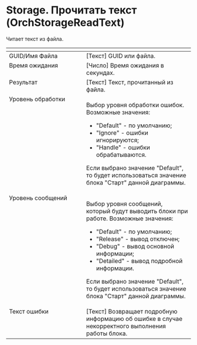 # Storage. Прочитать текст (OrchStorageReadText)

Читает текст из файла.

<table data-header-hidden><thead><tr><th width="201.4166259765625" valign="top"></th><th width="284.9166259765625" valign="top"></th></tr></thead><tbody><tr><td valign="top">GUID/Имя Файла</td><td valign="top">[Текст] GUID или файла.</td></tr><tr><td valign="top">Время ожидания</td><td valign="top">[Число] Время ожидания в секундах.</td></tr><tr><td valign="top">Результат</td><td valign="top">[Текст] Текст, прочитанный из файла.</td></tr><tr><td valign="top">Уровень обработки</td><td valign="top"><p>Выбор уровня обработки ошибок. Возможные значения: </p><ul><li>"Default" - по умолчанию; </li><li>"Ignore" - ошибки игнорируются; </li><li>"Handle" - ошибки обрабатываются. </li></ul><p>Если выбрано значение "Default", то будет использоваться значение блока "Старт" данной диаграммы.</p></td></tr><tr><td valign="top">Уровень сообщений</td><td valign="top"><p>Выбор уровня сообщений, который будут выводить блоки при работе. Возможные значения: </p><ul><li>"Default" - по умолчанию; </li><li>"Release" - вывод отключен; </li><li>"Debug" - вывод основной информации; </li><li>"Detailed" - вывод подробной информации. </li></ul><p>Если выбрано значение "Default", то будет использоваться значение блока "Старт" данной диаграммы.</p></td></tr><tr><td valign="top">Текст ошибки</td><td valign="top">[Текст] Возвращает подробную информацию об ошибке в случае некорректного выполнения работы блока.</td></tr></tbody></table>
